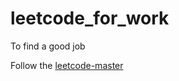 # leetcode_for_work
To find a good job

Follow the [leetcode-master](https://github.com/youngyangyang04/leetcode-master)
